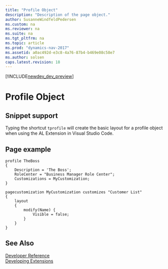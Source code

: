 ```yaml
---
title: "Profile Object"
description: "Description of the page object."
author: SusanneWindfeldPedersen
ms.custom: na
ms.reviewer: na
ms.suite: na
ms.tgt_pltfrm: na
ms.topic: article
ms.prod: "dynamics-nav-2017"
ms.assetid: a0ac492d-e3c8-4a76-87b4-b469e08c58e7
ms.author: solsen
caps.latest.revision: 18
---
```


[!INCLUDE[newdev_dev_preview](includes/newdev_dev_preview.md)]

# Profile Object

## Snippet support
Typing the shortcut ```tprofile``` will create the basic layout for a profile object when using the AL Extension in Visual Studio Code.

## Page example

```
profile TheBoss 
{
    Description = 'The Boss';
    RoleCenter = "Business Manager Role Center";
    Customizations = MyCustomization;
}

pagecustomization MyCustomization customizes "Customer List"
{
    layout
    {
        modify(Name) {
            Visible = false;
        }
    }
}

```

## See Also  
[Developer Reference](devenv-reference-overview.md)  
[Developing Extensions](devenv-dev-overview.md)  
